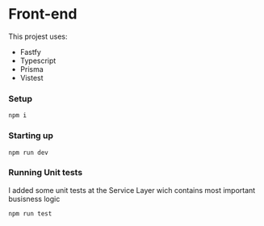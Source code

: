 # Front-end

This projest uses:

- Fastfy
- Typescript
- Prisma
- Vistest

### Setup

```console
npm i
```

### Starting up

```console
npm run dev
```

### Running Unit tests
I added some unit tests at the Service Layer wich contains most important busisness logic

```console
npm run test
```
